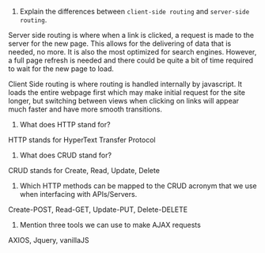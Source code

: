 1.  Explain the differences between `client-side routing` and `server-side routing`.

Server side routing is where when a link is clicked, a request is made to the server for the new page. This allows for the delivering of data that is needed, no more. It is also the most optimized for search engines. However, a full page refresh is needed and there could be quite a bit of time required to wait for the new page to load.

Client Side routing is where routing is handled internally by javascript. It loads the entire webpage first which may make initial request for the site longer, but switching between views when clicking on links will appear much faster and have more smooth transitions.

1.  What does HTTP stand for?

HTTP stands for HyperText Transfer Protocol

1.  What does CRUD stand for?

CRUD stands for Create, Read, Update, Delete

1.  Which HTTP methods can be mapped to the CRUD acronym that we use when interfacing with APIs/Servers.

Create-POST, Read-GET, Update-PUT, Delete-DELETE

1.  Mention three tools we can use to make AJAX requests

AXIOS, Jquery, vanillaJS